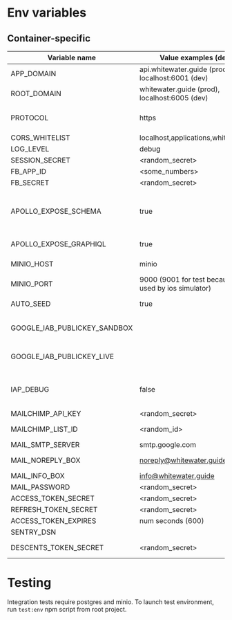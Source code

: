 # Env variables

## Container-specific

| Variable name                | Value examples (defaults)                                  | Description                                                                                                           |
| ---------------------------- | ---------------------------------------------------------- | --------------------------------------------------------------------------------------------------------------------- |
| APP_DOMAIN                   | api.whitewater.guide (prod),<br/> localhost:6001 (dev)     | Backend (API) domain.                                                                                                 |
| ROOT_DOMAIN                  | whitewater.guide (prod),<br/> localhost:6005 (dev)         | Topmost project domain.                                                                                               |
| PROTOCOL                     | https                                                      | Used in backend together with APP_DOMAIN to generate external image urls                                              |
| CORS_WHITELIST               | localhost,applications,whitewater.guide                    | Cors whitelist for express                                                                                            |
| LOG_LEVEL                    | debug                                                      | log level for pino logger                                                                                             |
| SESSION_SECRET               | <random_secret>                                            | Secret for passport.js sessions                                                                                       |
| FB_APP_ID                    | <some_numbers>                                             | Facebook app id                                                                                                       |
| FB_SECRET                    | <random_secret>                                            | Secret for facebook auth                                                                                              |
| APOLLO_EXPOSE_SCHEMA         | true                                                       | Should Apollo router expose 'schema.json' and 'typedefs.txt'? Mostly used by devtools and tests (mock data generator) |
| APOLLO_EXPOSE_GRAPHIQL       | true                                                       | Should Apollo router expose GRAPHIQL UI                                                                               |
| MINIO_HOST                   | minio                                                      | Minio host name in docker internal network                                                                            |
| MINIO_PORT                   | 9000 (9001 for test because 9000 is used by ios simulator) | Minio host name in docker internal network                                                                            |
| AUTO_SEED                    | true                                                       | Set to true to automatically seed database on startup                                                                 |
| GOOGLE_IAB_PUBLICKEY_SANDBOX | <pubkey>                                                   | See https://github.com/voltrue2/in-app-purchase                                                                       |
| GOOGLE_IAB_PUBLICKEY_LIVE    | <pubkey>                                                   | See https://github.com/voltrue2/in-app-purchase                                                                       |
| IAP_DEBUG                    | false                                                      | Controls `verbose` and `test` config options for https://github.com/voltrue2/in-app-purchase                          |
| MAILCHIMP_API_KEY            | <random_secret>                                            | Mailchimp API key                                                                                                     |
| MAILCHIMP_LIST_ID            | <random_id>                                                | Mailchimp list id for site subscriptions                                                                              |
| MAIL_SMTP_SERVER             | smtp.google.com                                            | SMTP server for direct emails                                                                                         |
| MAIL_NOREPLY_BOX             | noreply@whitewater.guide                                   | Address to actually send email from                                                                                   |
| MAIL_INFO_BOX                | info@whitewater.guide                                      | Address to appear as sender                                                                                           |
| MAIL_PASSWORD                | <random_secret>                                            | Password from noreply box                                                                                             |
| ACCESS_TOKEN_SECRET          | <random_secret>                                            | Secret for access JWT signing                                                                                         |
| REFRESH_TOKEN_SECRET         | <random_secret>                                            | Secret for refresh JWT signing                                                                                        |
| ACCESS_TOKEN_EXPIRES         | num seconds (600)                                          | JWT access token lifespan                                                                                             |
| SENTRY_DSN                   | <url>                                                      | Sentry endpoint for logging                                                                                           |
| DESCENTS_TOKEN_SECRET        | <random_secret>                                            | Secret for descent sharing token                                                                                      |

# Testing

Integration tests require postgres and minio. To launch test environment, run `test:env` npm script from root project.
